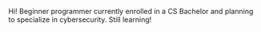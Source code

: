 Hi! Beginner programmer currently enrolled in a CS Bachelor and planning to specialize in cybersecurity. Still learning!

<!---
Anya-Louni/Anya-Louni is a ✨ special ✨ repository because its `README.md` (this file) appears on your GitHub profile.
You can click the Preview link to take a look at your changes.
--->
